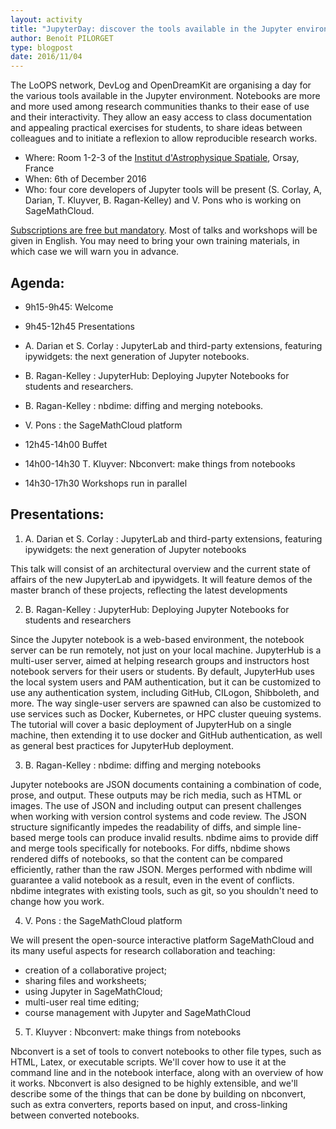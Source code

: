 ```yaml
---
layout: activity
title: "JupyterDay: discover the tools available in the Jupyter environment"
author: Benoît PILORGET
type: blogpost
date: 2016/11/04
---
```


The LoOPS network, DevLog and OpenDreamKit are organising a day for the various tools available in the Jupyter environment.
Notebooks are more and more used among research communities thanks to their ease of use and their interactivity. They allow
an easy access to class documentation and appealing practical exercises for students, to share ideas between colleagues and
to initiate a reflexion to allow reproducible research works.

- Where: Room 1-2-3 of the [Institut d'Astrophysique Spatiale](http://www.ias.u-psud.fr/), Orsay, France
- When: 6th of December 2016
- Who: four core developers of Jupyter tools will be present (S. Corlay, A, Darian, T. Kluyver, B. Ragan-Kelley) and V. Pons who is working on SageMathCloud.

[Subscriptions are free but mandatory](https://indico.lal.in2p3.fr/event/3319/registration/register#/register). Most of
talks and workshops will be given in English. You may need to bring your own training materials, in which case we will
warn you in advance.


## Agenda:

- 9h15-9h45: Welcome
- 9h45-12h45 Presentations
 - A. Darian et S. Corlay : JupyterLab and third-party extensions, featuring ipywidgets: the next generation of Jupyter notebooks.
 - B. Ragan-Kelley : JupyterHub: Deploying Jupyter Notebooks for students and researchers.
 - B. Ragan-Kelley : nbdime: diffing and merging notebooks.
 - V. Pons : the SageMathCloud platform

- 12h45-14h00 Buffet
- 14h00-14h30 T. Kluyver: Nbconvert: make things from notebooks
- 14h30-17h30 Workshops run in parallel


## Presentations:
1) A. Darian et S. Corlay : JupyterLab and third-party extensions, featuring ipywidgets: the next generation of Jupyter notebooks

This talk will consist of an architectural overview and the current state of affairs of the new JupyterLab and ipywidgets.
It will feature demos of the master branch of these projects, reflecting the latest developments
     
2) B. Ragan-Kelley : JupyterHub: Deploying Jupyter Notebooks for students and researchers

Since the Jupyter notebook is a web-based environment, the notebook server can be run remotely, not just on your local
machine. JupyterHub is a multi-user server, aimed at helping research groups and instructors host notebook servers for
their users or students. By default, JupyterHub uses the local system users and PAM authentication, but it can be
customized to use any authentication system, including GitHub, CILogon, Shibboleth, and more. The way single-user
servers are spawned can also be customized to use services such as Docker, Kubernetes, or HPC cluster queuing systems.
The tutorial will cover a basic deployment of JupyterHub on a single machine, then extending it to use docker and GitHub
authentication, as well as general best practices for JupyterHub deployment.
     
3) B. Ragan-Kelley : nbdime: diffing and merging notebooks

Jupyter notebooks are JSON documents containing a combination of code, prose, and output. These outputs may be rich
media, such as HTML or images. The use of JSON and including output can present challenges when working with version
control systems and code review. The JSON structure significantly impedes the readability of diffs, and simple line-based
merge tools can produce invalid results. nbdime aims to provide diff and merge tools specifically for notebooks. For diffs,
nbdime shows rendered diffs of notebooks, so that the content can be compared efficiently, rather than the raw JSON. Merges
performed with nbdime will guarantee a valid notebook as a result, even in the event of conflicts. nbdime integrates with
existing tools, such as git, so you shouldn't need to change how you work.
     
4) V. Pons : the SageMathCloud platform

We will present the open-source interactive platform SageMathCloud and its many useful aspects for research collaboration
and teaching:

- creation of a collaborative project;
- sharing files and worksheets;
- using Jupyter in SageMathCloud;
- multi-user real time editing;
- course management with Jupyter and SageMathCloud
     
5) T. Kluyver : Nbconvert: make things from notebooks

Nbconvert is a set of tools to convert notebooks to other file types, such as HTML,
Latex, or executable scripts. We'll cover how to use it at the command line and in the
notebook interface, along with an overview of how it works. Nbconvert is also designed to be highly extensible,
and we'll describe some of the things that can be done by building on nbconvert, such as extra converters, reports
based on input, and cross-linking between converted notebooks.
